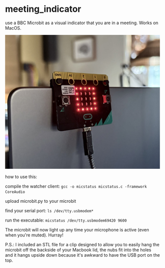 # meeting_indicator
use a BBC Microbit as a visual indicator that you are in a meeting. Works on MacOS.

![meeting indicator in action](meeting_indicator.jpg)

how to use this:

compile the watcher client:
```gcc -o micstatus micstatus.c -framework CoreAudio```

upload microbit.py to your microbit

find your serial port:
```ls /dev/tty.usbmodem*```

run the executable:
```micstatus /dev/tty.usbmodem69420 9600```

The microbit will now light up any time your microphone is active (even when you're muted). Hurray!

P.S.: I included an STL file for a clip designed to allow you to easily hang the microbit off the backside of your Macbook lid, the nubs fit into the holes and it hangs upside down because it's awkward to have the USB port on the top.
